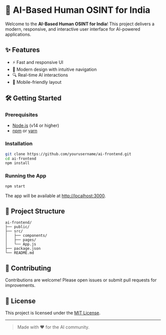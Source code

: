 # 🚀 AI-Based Human OSINT for India

Welcome to the **AI-Based Human OSINT for India**! This project delivers a modern, responsive, and interactive user interface for AI-powered applications.

## ✨ Features

- ⚡ Fast and responsive UI
- 🎨 Modern design with intuitive navigation
- 🔍 Real-time AI interactions
- 📱 Mobile-friendly layout

## 🛠️ Getting Started

### Prerequisites

- [Node.js](https://nodejs.org/) (v14 or higher)
- [npm](https://www.npmjs.com/) or [yarn](https://yarnpkg.com/)

### Installation

```bash
git clone https://github.com/yourusername/ai-frontend.git
cd ai-frontend
npm install
```

### Running the App

```bash
npm start
```

The app will be available at [http://localhost:3000](http://localhost:3000).

## 📂 Project Structure

```
ai-frontend/
├── public/
├── src/
│   ├── components/
│   ├── pages/
│   └── App.js
├── package.json
└── README.md
```

## 🤝 Contributing

Contributions are welcome! Please open issues or submit pull requests for improvements.

## 📄 License

This project is licensed under the [MIT License](LICENSE).

---

> Made with ❤️ for the AI community.

